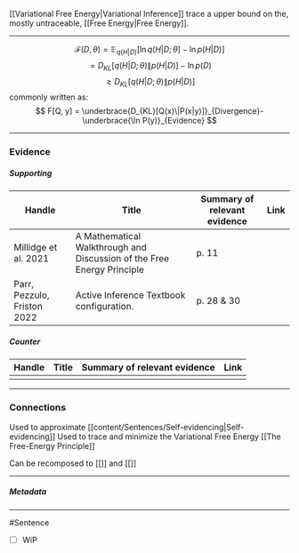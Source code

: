 [[Variational Free Energy|Variational Inference]] trace a upper bound on the, mostly untraceable, [[Free Energy|Free Energy]].
***
$$\mathcal{F}(D, \theta) = \mathbb{E}_{q(H|D)}[\ln q(H|D;\theta]-\ln p(H|D)]
$$
$$ = D_{KL}[q(H|D;\theta)\|p(H|D)]- \ln p(D)$$
$$ \geq D_{KL}[q(H|D;\theta)\|p(H|D)] $$
commonly written as:
$$ F[Q, y] = \underbrace{D_{KL}[Q(x)\|P(x|y)]}_{Divergence}-\underbrace{\ln P(y)}_{Evidence} $$
***
### Evidence
##### Supporting

| Handle                      | Title                                                                  | Summary of relevant evidence | Link                                                                                                 |
| --------------------------- | ---------------------------------------------------------------------- | ---------------------------- | ---------------------------------------------------------------------------------------------------- |
| Millidge et al. 2021        | A Mathematical Walkthrough and Discussion of the Free Energy Principle | p. 11                        | [](http://arxiv.org/abs/2108.13343)                                                                  |
| Parr, Pezzulo, Friston 2022 | Active Inference Textbook configuration.                               | p. 28 & 30                   | [](https://direct.mit.edu/books/oa-monograph/5299/Active-InferenceThe-Free-Energy-Principle-in-Mind) |
##### Counter
| Handle | Title | Summary of relevant evidence | Link |
| ------ | ----- | ---------------------------- | ---- |
|        |       |                              |      |

***
### Connections
Used to approximate [[content/Sentences/Self-evidencing|Self-evidencing]]
Used to trace and minimize the Variational Free Energy [[The Free-Energy Principle]]

Can be recomposed to [[]]
and [[]]
***
##### Metadata
***
#Sentence

- [ ] WiP
